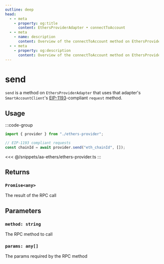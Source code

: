 ```yaml
---
outline: deep
head:
  - - meta
    - property: og:title
      content: EthersProviderAdapter • connectToAccount
  - - meta
    - name: description
      content: Overview of the connectToAccount method on EthersProviderAdapter in aa-ethers
  - - meta
    - property: og:description
      content: Overview of the connectToAccount method on EthersProviderAdapter in aa-ethers
---
```


# send

`send` is a method on `EthersProviderAdapter` that uses that adapter's `SmartAccountClient`'s [EIP-1193](https://eips.ethereum.org/EIPS/eip-1193)-compliant `request` method.

## Usage

:::code-group

```ts [example.ts]
import { provider } from "./ethers-provider";

// EIP-1193 compliant requests
const chainId = await provider.send("eth_chainId", []);
```

<<< @/snippets/aa-ethers/ethers-provider.ts
:::

## Returns

### `Promise<any>`

The result of the RPC call

## Parameters

### `method: string`

The RPC method to call

### `params: any[]`

The params required by the RPC method
